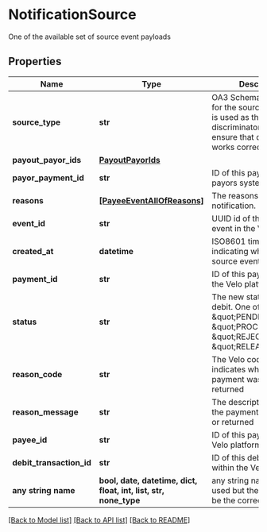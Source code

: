 # NotificationSource

One of the available set of source event payloads

## Properties
Name | Type | Description | Notes
------------ | ------------- | ------------- | -------------
**source_type** | **str** | OA3 Schema type name for the source info which is used as the discriminator value to ensure that data binding works correctly | 
**payout_payor_ids** | [**PayoutPayorIds**](PayoutPayorIds.md) |  | [optional] 
**payor_payment_id** | **str** | ID of this payment in the payors system | [optional] 
**reasons** | [**[PayeeEventAllOfReasons]**](PayeeEventAllOfReasons.md) | The reasons for the event notification. | [optional] 
**event_id** | **str** | UUID id of the source event in the Velo platform | [optional] 
**created_at** | **datetime** | ISO8601 timestamp indicating when the source event was created | [optional] 
**payment_id** | **str** | ID of this payment within the Velo platform | [optional] 
**status** | **str** | The new status of the debit. One of \&quot;PENDING\&quot; \&quot;PROCESSING\&quot; \&quot;REJECTED\&quot; \&quot;RELEASED\&quot; | [optional] 
**reason_code** | **str** | The Velo code that indicates why the payment was rejected or returned | [optional] 
**reason_message** | **str** | The description of why the payment was rejected or returned | [optional] 
**payee_id** | **str** | ID of this payee within the Velo platform | [optional] 
**debit_transaction_id** | **str** | ID of this debit transaction within the Velo platform | [optional] 
**any string name** | **bool, date, datetime, dict, float, int, list, str, none_type** | any string name can be used but the value must be the correct type | [optional]

[[Back to Model list]](../README.md#documentation-for-models) [[Back to API list]](../README.md#documentation-for-api-endpoints) [[Back to README]](../README.md)


